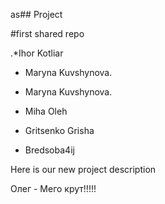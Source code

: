 as## Project

#first shared repo

.*Ihor Kotliar


* Maryna Kuvshynova. 

* Maryna Kuvshynova.

* Miha Oleh

* Gritsenko Grisha

* Bredsoba4ij

Here is our new project description

Олег - Мего крут!!!!!
